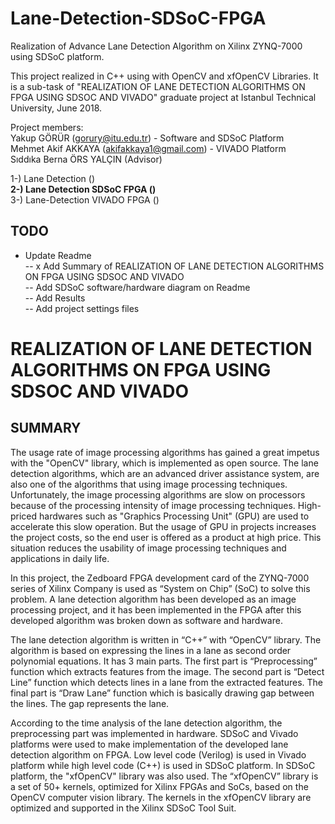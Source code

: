 # Lane-Detection-SDSoC-FPGA
Realization of Advance Lane Detection Algorithm on Xilinx ZYNQ-7000 using SDSoC platform. <br />

This project realized in C++ using with OpenCV and xfOpenCV Libraries. 
It is a sub-task of "REALIZATION OF LANE DETECTION ALGORITHMS ON FPGA USING SDSOC AND VIVADO" graduate project at Istanbul Technical University, June 2018. <br />

Project members: <br />
Yakup GÖRÜR (gorury@itu.edu.tr) - Software and SDSoC  Platform <br />
Mehmet Akif AKKAYA (akifakkaya1@gmail.com) - VIVADO Platform <br />
Sıddıka Berna ÖRS YALÇIN (Advisor) <br />

1-) Lane Detection ()<br />
__2-) Lane Detection SDSoC FPGA () <br />__
3-) Lane-Detection VIVADO FPGA () <br />

## TODO
- Update Readme <br />
-- x Add Summary of REALIZATION OF LANE DETECTION ALGORITHMS ON FPGA USING SDSOC AND VIVADO <br />
-- Add SDSoC software/hardware diagram on Readme <br />
-- Add Results <br />
-- Add project settings files <br />




# REALIZATION OF LANE DETECTION ALGORITHMS ON FPGA USING SDSOC AND VIVADO
## SUMMARY

The usage rate of image processing algorithms has gained a great impetus with the "OpenCV" library, which is implemented as open source. The lane detection algorithms, which are an advanced driver assistance system, are also one of the algorithms that using image processing techniques. Unfortunately, the image processing algorithms are slow on processors because of the processing intensity of image processing techniques. High-priced hardwares such as "Graphics Processing Unit" (GPU) are used to accelerate this slow operation. But the usage of GPU in projects increases the project costs, so the end user is offered as a product at high price. This situation reduces the usability of image processing techniques and applications in daily life. <br />

In this project, the Zedboard FPGA development card of the ZYNQ-7000 series of Xilinx Company is used as “System on Chip” (SoC) to solve this problem. A lane detection algorithm has been developed as an image processing project, and it has been implemented in the FPGA after this developed algorithm was broken down as software and hardware. <br />

The lane detection algorithm is written in “C++” with “OpenCV” library. The algorithm is based on expressing the lines in a lane as second order polynomial equations. It has 3 main parts. The first part is “Preprocessing” function which extracts features from the image. The second part is “Detect Line” function which detects lines in a lane from the extracted features. The final part is “Draw Lane” function which is basically drawing gap between the lines. The gap represents the lane. <br />

According to the time analysis of the lane detection algorithm, the preprocessing part was implemented in hardware. SDSoC and Vivado platforms were used to make implementation of the developed lane detection algorithm on FPGA. Low level code (Verilog) is used in Vivado platform while high level code (C++) is used in SDSoC platform. In SDSoC platform, the "xfOpenCV" library was also used. The “xfOpenCV” library is a set of 50+ kernels, optimized for Xilinx FPGAs and SoCs, based on the OpenCV computer vision library. The kernels in the xfOpenCV library are optimized and supported in the Xilinx SDSoC Tool Suit.<br />



